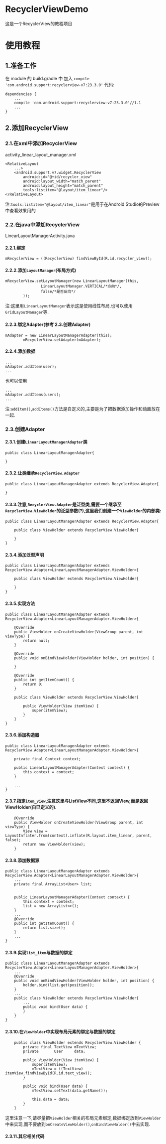 # RecyclerViewDemo

这是一个RecyclerView的教程项目

# 使用教程

## 1.准备工作

在 module 的 build.gradle 中 加入 `compile 'com.android.support:recyclerview-v7:23.3.0'` 代码:

```
dependencies {
    ...
    compile 'com.android.support:recyclerview-v7:23.3.0'//1.1
    ...
}
```

## 2.添加RecyclerView

### 2.1.在xml中添加RecyclerView

activity_linear_layout_manager.xml

```
<RelativeLayout
    ...>
    <android.support.v7.widget.RecyclerView
        android:id="@+id/recycler_view"
        android:layout_width="match_parent"
        android:layout_height="match_parent"
        tools:listitem="@layout/item_linear"/>
</RelativeLayout>

```

注:`tools:listitem="@layout/item_linear"`是用于在Android Studio的Preview中查看效果用的

### 2.2.在java中添加RecyclerView

LinearLayoutManagerActivity.java

#### 2.2.1.绑定

`mRecyclerView = ((RecyclerView) findViewById(R.id.recycler_view));`

#### 2.2.2.添加`LayoutManager`(布局方式)

```
mRecyclerView.setLayoutManager(new LinearLayoutManager(this,
                LinearLayoutManager.VERTICAL/*方向*/,
                false/*是否反向*/
        ));
```

注:这里用`LinearLayoutManager`表示这是使用线性布局,也可以使用`GridLayoutManager`等.

#### 2.2.3.绑定Adapter(参考 2.3.创建Adapter)

```
mAdapter = new LinearLayoutManagerAdapter(this);
        mRecyclerView.setAdapter(mAdapter);
```

#### 2.2.4.添加数据

```
...
mAdapter.addItem(user);
...
```
也可以使用
```
...
mAdapter.addItems(users);
...
```

注:`addItem()`,`addItems()`方法是自定义的,主要是为了把数据添加操作和动画放在一起.

### 2.3.创建Adapter

#### 2.3.1.创建`LinearLayoutManagerAdapter`类

```
public class LinearLayoutManagerAdapter{
    
}
```

#### 2.3.2.让类继承`RecyclerView.Adapter`

```
public class LinearLayoutManagerAdapter extends RecyclerView.Adapter{
    
}
```

#### 2.3.3.注意,`RecyclerView.Adapter`是泛型类,需要一个继承至`RecyclerView.ViewHolder`的泛型参数(?),这里我们创建一个`ViewHolder`的内部类:

```
public class LinearLayoutManagerAdapter extends RecyclerView.Adapter{
    
    public class ViewHolder extends RecyclerView.ViewHolder{
        
    }
}
```

#### 2.3.4.添加泛型声明

```
public class LinearLayoutManagerAdapter extends RecyclerView.Adapter<LinearLayoutManagerAdapter.ViewHolder>{
    
    public class ViewHolder extends RecyclerView.ViewHolder{
        
    }
}
```

#### 2.3.5.实现方法

```
public class LinearLayoutManagerAdapter extends RecyclerView.Adapter<LinearLayoutManagerAdapter.ViewHolder>{

    @Override
    public ViewHolder onCreateViewHolder(ViewGroup parent, int viewType) {
        return null;
    }

    @Override
    public void onBindViewHolder(ViewHolder holder, int position) {

    }

    @Override
    public int getItemCount() {
        return 0;
    }

    public class ViewHolder extends RecyclerView.ViewHolder{

        public ViewHolder(View itemView) {
            super(itemView);
        }
    }
}
```

#### 2.3.6.添加构造器

```
public class LinearLayoutManagerAdapter extends RecyclerView.Adapter<LinearLayoutManagerAdapter.ViewHolder>{

    private final Context context;

    public LinearLayoutManagerAdapter(Context context) {
        this.context = context;
    }

    ...
}
```

#### 2.3.7.指定`item_view`,注意这里与ListView不同,这里不返回View,而是返回ViewHolder(自已定义的).

```
    @Override
    public ViewHolder onCreateViewHolder(ViewGroup parent, int viewType) {
        View view = LayoutInflater.from(context).inflate(R.layout.item_linear, parent, false);
        return new ViewHolder(view);
    }
```

#### 2.3.8.添加数据源

```
public class LinearLayoutManagerAdapter extends RecyclerView.Adapter<LinearLayoutManagerAdapter.ViewHolder>{
    ...
    private final ArrayList<User> list;


    public LinearLayoutManagerAdapter(Context context) {
        this.context = context;
        list = new ArrayList<>();
    }
    ...
    @Override
    public int getItemCount() {
        return list.size();
    }
    ...
}
```



#### 2.3.9.实现`list_item`与数据的绑定

```
public class LinearLayoutManagerAdapter extends RecyclerView.Adapter<LinearLayoutManagerAdapter.ViewHolder>{
    ...
    @Override
    public void onBindViewHolder(ViewHolder holder, int position) {
        holder.bind(list.get(position));
    }
    ...
    public class ViewHolder extends RecyclerView.ViewHolder{
        ...
        public void bind(User data) {
        }
    }
}
```

#### 2.3.10.在`ViewHolder`中实现布局元素的绑定与数据的绑定

```
    public class ViewHolder extends RecyclerView.ViewHolder {
        private final TextView mTextView;
        private       User     data;

        public ViewHolder(View itemView) {
            super(itemView);
            mTextView = ((TextView) itemView.findViewById(R.id.text_view));
        }

        public void bind(User data) {
            mTextView.setText(data.getName());

            this.data = data;
        }
    }
```

这里注意一下,请尽量把`ViewHolder`相关的布局元素绑定,数据绑定放到`ViewHolder`中来实现,而不要放到`onCreateViewHolder()`,`onBindViewHolder()`中去实现.

#### 2.3.11.其它相关代码
